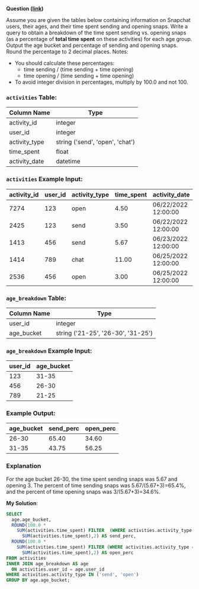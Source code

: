 **Question ([link](https://datalemur.com/questions/time-spent-snaps))**

Assume you are given the tables below containing information on Snapchat users, their ages, and their time spent sending and opening snaps. Write a query to obtain a breakdown of the time spent sending vs. opening snaps (as a percentage of **total time spent** on these activities) for each age group.
Output the age bucket and percentage of sending and opening snaps. Round the percentage to 2 decimal places.
Notes:

* You should calculate these percentages:
    * time sending / (time sending + time opening)
    * time opening / (time sending + time opening)
* To avoid integer division in percentages, multiply by 100.0 and not 100.

### `activities` Table:

| Column Name | Type |
| ----------- | ---- |
| activity\_id | integer |
| user\_id | integer |
| activity\_type | string ('send', 'open', 'chat') |
| time\_spent | float |
| activity\_date | datetime |

### `activities` Example Input:

| activity\_id | user\_id | activity\_type | time\_spent | activity\_date |
| ----------- | ------- | ------------- | ---------- | ------------- |
| 7274 | 123 | open | 4.50 | 06/22/2022 12:00:00 |
| 2425 | 123 | send | 3.50 | 06/22/2022 12:00:00 |
| 1413 | 456 | send | 5.67 | 06/23/2022 12:00:00 |
| 1414 | 789 | chat | 11.00 | 06/25/2022 12:00:00 |
| 2536 | 456 | open | 3.00 | 06/25/2022 12:00:00 |

### `age_breakdown` Table:

| Column Name | Type |
| ----------- | ---- |
| user\_id | integer |
| age\_bucket | string ('21-25', '26-30', '31-25') |

### `age_breakdown` Example Input:

| user\_id | age\_bucket |
| ------- | ---------- |
| 123 | 31-35 |
| 456 | 26-30 |
| 789 | 21-25 |

### Example Output:

| age\_bucket | send\_perc | open\_perc |
| ---------- | --------- | --------- |
| 26-30 | 65.40 | 34.60 |
| 31-35 | 43.75 | 56.25 |

### Explanation

For the age bucket 26-30, the time spent sending snaps was 5.67 and opening 3. The percent of time sending snaps was 5.67/(5.67+3)=65.4%, and the percent of time opening snaps was 3/(5.67+3)=34.6%.

**My Solution**:

```sql
SELECT 
  age.age_bucket, 
  ROUND(100.0 * 
    SUM(activities.time_spent) FILTER  (WHERE activities.activity_type = 'send')/
      SUM(activities.time_spent),2) AS send_perc, 
  ROUND(100.0 * 
    SUM(activities.time_spent) FILTER (WHERE activities.activity_type = 'open')/
      SUM(activities.time_spent),2) AS open_perc
FROM activities
INNER JOIN age_breakdown AS age 
  ON activities.user_id = age.user_id 
WHERE activities.activity_type IN ('send', 'open') 
GROUP BY age.age_bucket;
```
